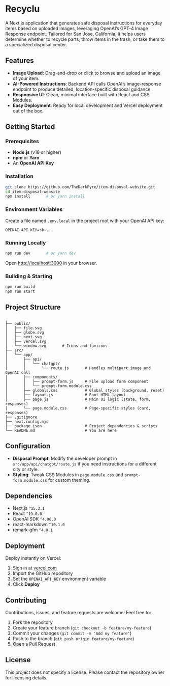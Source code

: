 # Recyclu

A Next.js application that generates safe disposal instructions for everyday items based on uploaded images, leveraging OpenAI’s GPT-4 Image Response endpoint. Tailored for San Jose, California, it helps users determine whether to recycle parts, throw items in the trash, or take them to a specialized disposal center.

## Features

- **Image Upload**: Drag-and-drop or click to browse and upload an image of your item.  
- **AI-Powered Instructions**: Backend API calls OpenAI’s image-response endpoint to produce detailed, location-specific disposal guidance.  
- **Responsive UI**: Clean, minimal interface built with React and CSS Modules.  
- **Easy Deployment**: Ready for local development and Vercel deployment out of the box.

## Getting Started

### Prerequisites

- **Node.js** (v18 or higher)  
- **npm** or **Yarn**  
- An **OpenAI API Key**  

### Installation

```bash
git clone https://github.com/TheDarkFyre/item-disposal-website.git
cd item-disposal-website
npm install       # or yarn install
```

### Environment Variables

Create a file named `.env.local` in the project root with your OpenAI API key:

```env
OPENAI_API_KEY=sk-...
```

### Running Locally

```bash
npm run dev       # or yarn dev
```

Open [http://localhost:3000](http://localhost:3000) in your browser.

### Building & Starting

```bash
npm run build
npm run start
```

## Project Structure

```plaintext
.
├── public/
│   ├── file.svg
│   ├── globe.svg
│   ├── next.svg
│   ├── vercel.svg
│   └── window.svg       # Icons and favicons
├── src/
│   └── app/
│       ├── api/
│       │   └── chatgpt/
│       │       └── route.js       # Handles multipart image and OpenAI call
│       ├── components/
│       │   ├── prompt-form.js     # File upload form component
│       │   └── prompt-form.module.css
│       ├── globals.css            # Global styles (background, reset)
│       ├── layout.js              # Root HTML layout
│       ├── page.js                # Main UI logic (state, form, responses)
│       └── page.module.css        # Page-specific styles (card, responses)
├── .gitignore
├── next.config.mjs
├── package.json                   # Project dependencies & scripts
└── README.md                      # You are here
```

## Configuration

- **Disposal Prompt**: Modify the developer prompt in `src/app/api/chatgpt/route.js` if you need instructions for a different city or style.
- **Styling**: Tweak CSS Modules in `page.module.css` and `prompt-form.module.css` for custom theming.

## Dependencies

- Next.js `^15.3.1`
- React `^19.0.0`
- OpenAI SDK `^4.96.0`
- react-markdown `^10.1.0`
- remark-gfm `^4.0.1`

## Deployment

Deploy instantly on Vercel:

1. Sign in at [vercel.com](https://vercel.com)  
2. Import the GitHub repository  
3. Set the `OPENAI_API_KEY` environment variable  
4. Click **Deploy**

## Contributing

Contributions, issues, and feature requests are welcome! Feel free to:

1. Fork the repository  
2. Create your feature branch (`git checkout -b feature/my-feature`)  
3. Commit your changes (`git commit -m 'Add my feature'`)  
4. Push to the branch (`git push origin feature/my-feature`)  
5. Open a Pull Request  

## License

This project does not specify a license. Please contact the repository owner for licensing details.

